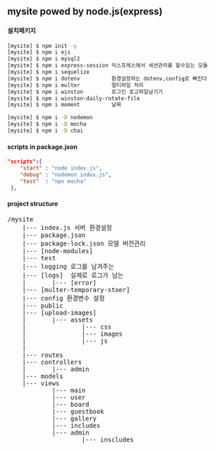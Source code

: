 ## mysite powed by node.js(express)

#### 설치패키지

```bash
[mysite] $ npm init -y
[mysite] $ npm i ejs
[mysite] $ npm i mysql2
[mysite] $ npm i express-session 익스프레스에서 세션관리를 할수있는 모듈
[mysite] $ npm i sequelize
[mysite] $ npm i dotenv          환경설정하는 dotenv,config로 빠진다
[mysite] $ npm i multer          멀티파일 처리
[mysite] $ npm i winston         로그인 로고파일남기기
[mysite] $ npm i winston-daily-rotate-file
[mysite] $ npm i moment          날짜 

[mysite] $ npm i -D nodemon
[mysite] $ npm i -D mocha
[mysite] $ npm i -D chai
```



#### scripts in package.json

```JSON
"scripts":{
    "start" : "node index.js",
    "debug" : "nodemon index.js",
    "test"  : "npx mocha"
 },
```

#### project structure
<pre>
/mysite
    |--- index.js 서버 환경설정
    |--- package.json 
    |--- package-lock.json 모델 버전관리
    |--- [node-modules]
    |--- test
    |--- logging 로그를 남겨주는
    |--- [logs]  실제로 로그가 남는
    |       |--- [error]
    |--- [multer-temporary-stoer]
    |--- config 환경변수 설정
    |--- public
    |--- [upload-images]
    |       |--- assets
    |               |--- css
    |               |--- images
    |               |--- js
    |
    |--- routes
    |--- controllers
    |       |--- admin
    |--- models
    |--- views
            |--- main
            |--- user
            |--- board
            |--- guestbook
            |--- gallery
            |--- includes
            |--- admin
                    |--- inscludes

</per>